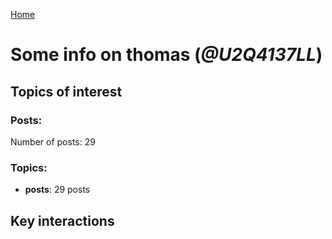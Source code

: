[Home](https://kelu124.github.io/echommunity/)

# Some info on __thomas__ (_@U2Q4137LL_)


## Topics of interest

### Posts: 

Number of posts: 29

### Topics:

* __posts__: 29 posts

## Key interactions 

